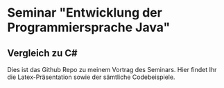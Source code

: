 # Seminar "Entwicklung der Programmiersprache Java"
## Vergleich zu C#

Dies ist das Github Repo zu meinem Vortrag des Seminars. 
Hier findet Ihr die Latex-Präsentation sowie der sämtliche Codebeispiele.